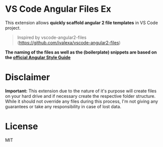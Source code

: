 # VS Code Angular Files Ex

This extension allows **quickly scaffold angular 2 file templates** in VS Code project.

> Inspired by vscode-angular2-files (https://github.com/ivalexa/vscode-angular2-files)


**The naming of the files as well as the (boilerplate) snippets are based on the [official Angular Style Guide](https://angular.io/docs/ts/latest/guide/style-guide.html)**

# Disclaimer

**Important:** This extension due to the nature of it's purpose will create
files on your hard drive and if necessary create the respective folder structure.
While it should not override any files during this process, I'm not giving any guarantees
or take any responsibility in case of lost data. 

# License

MIT
